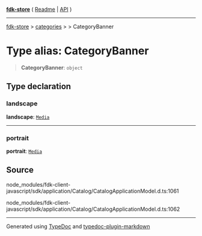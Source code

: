 [**fdk-store**](../../../README.md) ( [Readme](../../../README.md) \| [API](../../../API.md) )

---

[fdk-store](../../../API.md) > [categories](../../README.md) > [<internal>](../README.md) > CategoryBanner

# Type alias: CategoryBanner

> **CategoryBanner**: `object`

## Type declaration

### landscape

**landscape**: [`Media`](../../../brands/internal_/type-aliases/type-alias.Media.md)

---

### portrait

**portrait**: [`Media`](../../../brands/internal_/type-aliases/type-alias.Media.md)

## Source

node_modules/fdk-client-javascript/sdk/application/Catalog/CatalogApplicationModel.d.ts:1061

node_modules/fdk-client-javascript/sdk/application/Catalog/CatalogApplicationModel.d.ts:1062

---

Generated using [TypeDoc](https://typedoc.org/) and [typedoc-plugin-markdown](https://www.npmjs.com/package/typedoc-plugin-markdown)
